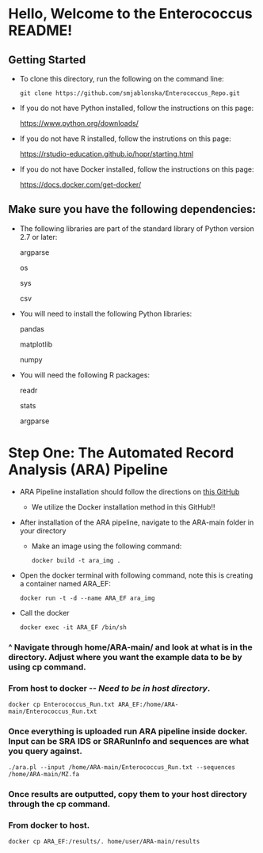 # Hello, Welcome to the Enterococcus README!

## Getting Started

* To clone this directory, run the following on the command line:

    `git clone https://github.com/smjablonska/Enterococcus_Repo.git`

* If you do not have Python installed, follow the instructions on this page:

    https://www.python.org/downloads/

* If you do not have R installed, follow the instrutions on this page:

    https://rstudio-education.github.io/hopr/starting.html

* If you do not have Docker installed, follow the instructions on this page:

    https://docs.docker.com/get-docker/

## Make sure you have the following dependencies:

* The following libraries are part of the standard library of Python version 2.7 or later:

    argparse
    
    os

    sys

    csv

* You will need to install the following Python libraries:

    pandas

    matplotlib

    numpy

* You will need the following R packages:

    readr

    stats

    argparse


# Step One: The Automated Record Analysis (ARA) Pipeline

* ARA Pipeline installation should follow the directions on [this GitHub](https://github.com/maurya-anand/ARA/tree/main)

    * We utilize the Docker installation method in this GitHub!!

* After installation of the ARA pipeline, navigate to the ARA-main folder in your directory

    * Make an image using the following command:

        `docker build -t ara_img .`

* Open the docker terminal with following command, note this is creating a container named ARA_EF:

    `docker run -t -d --name ARA_EF ara_img`

* Call the docker

    `docker exec -it ARA_EF /bin/sh`

### ^ Navigate through home/ARA-main/ and look at what is in the directory. Adjust where you want the example data to be by using cp command. 

### From host to docker -- *Need to be in host directory*. 
```docker cp Enterococcus_Run.txt ARA_EF:/home/ARA-main/Enterococcus_Run.txt```

### Once everything is uploaded run ARA pipeline inside docker. Input can be SRA IDS or SRARunInfo and sequences are what you query against. 
```./ara.pl --input /home/ARA-main/Enterococcus_Run.txt --sequences /home/ARA-main/MZ.fa```

### Once results are outputted, copy them to your host directory through the cp command. 

### From docker to host.
```docker cp ARA_EF:/results/. home/user/ARA-main/results```
